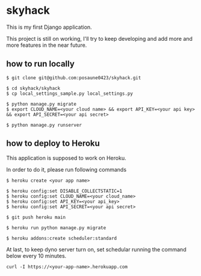 # skyhack

This is my first Django application.

This project is still on working,
I'll try to keep developing and add more and more features in the near future.


## how to run locally
```
$ git clone git@github.com:posaune0423/skyhack.git

$ cd skyhack/skyhack
$ cp local_settings_sample.py local_settings.py

$ python manage.py migrate
$ export CLOUD_NAME=<your cloud name> && export API_KEY=<your api key> && export API_SECRET=<your api secret>

$ python manage.py runserver
```

## how to deploy to Heroku
This application is supposed to work on Heroku.

In order to do it, please run following commands
```
$ heroku create <your app name>

$ heroku config:set DISABLE_COLLECTSTATIC=1
$ heroku config:set CLOUD_NAME=<your cloud_name>
$ heroku config:set API_KEY=<your api_key>
$ heroku config:set API_SECRET=<your api secret>

$ git push heroku main

$ heroku run python manage.py migrate

$ heroku addons:create scheduler:standard
```

At last, to keep dyno server turn on, set schedular running the command below every 10 minutes.

`curl -I https://<your-app-name>.herokuapp.com`
